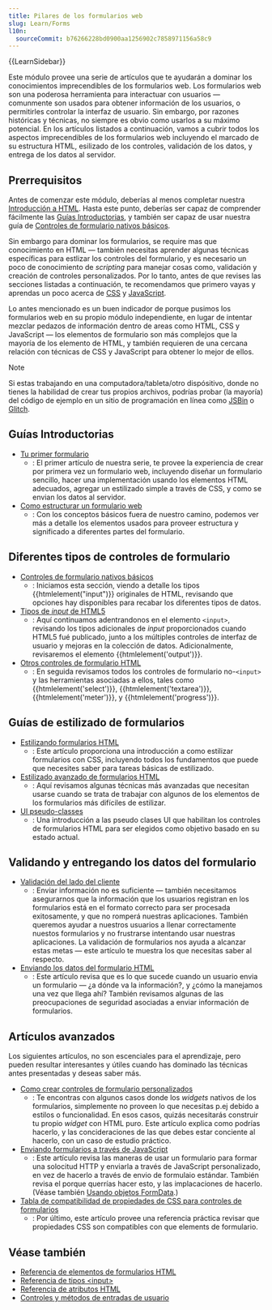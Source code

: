 ```yaml
---
title: Pilares de los formularios web
slug: Learn/Forms
l10n:
  sourceCommit: b76266228bd0900aa1256902c7858971156a58c9
---
```


{{LearnSidebar}}

Este módulo provee una serie de artículos que te ayudarán a dominar los conocimientos imprecendibles de los formularios web. Los formularios web son una poderosa herramienta para interactuar con usuarios — comunmente son usados para obtener información de los usuarios, o permitirles controlar la interfaz de usuario. Sin embargo, por razones históricas y técnicas, no siempre es obvio como usarlos a su máximo potencial. En los artículos listados a continuación, vamos a cubrir todos los aspectos imprecendibles de los formularios web incluyendo el marcado de su estructura HTML, esilizado de los controles, validación de los datos, y entrega de los datos al servidor.

## Prerrequisitos

Antes de comenzar este módulo, deberías al menos completar nuestra [Introducción a HTML](/es/docs/Learn/HTML/Introduction_to_HTML). Hasta este punto, deberías ser capaz de comprender fácilmente las [Guías Introductorias](#guías_introductorias), y también ser capaz de usar nuestra guía de [Controles de formulario nativos básicos](/es/docs/Learn/Forms/Basic_native_form_controls).

Sin embargo para dominar los formularios, se require mas que conocimiento en HTML — también necesitas aprender algunas técnicas específicas para estlizar los controles del formulario, y es necesario un poco de conocimiento de _scripting_ para manejar cosas como, validación y creación de controles personalizados. Por lo tanto, antes de que revises las secciones listadas a continuación, te recomendamos que primero vayas y aprendas un poco acerca de [CSS](/es/docs/Learn/CSS) y [JavaScript](/es/docs/Learn/JavaScript).

Lo antes mencionado es un buen indicador de porque pusimos los formularios web en su propio módulo independiente, en lugar de intentar mezclar pedazos de información dentro de areas como HTML, CSS y JavaScript — los elementos de formulario son más complejos que la mayoría de los elemento de HTML, y también requieren de una cercana relación con técnicas de CSS y JavaScript para obtener lo mejor de ellos.

> [!NOTE]
> Si estas trabajando en una computadora/tableta/otro dispósitivo, donde no tienes la habilidad de crear tus propios archivos, podrías probar (la mayoría) del código de ejemplo en un sitio de programación en línea como [JSBin](https://jsbin.com/) o [Glitch](https://glitch.com/).

## Guías Introductorias

- [Tu primer formulario](/es/docs/Learn/Forms/Your_first_form)
  - : El primer artículo de nuestra serie, te provee la experiencia de crear por primera vez un formulario web, incluyendo diseñar un formulario sencillo, hacer una implementación usando los elementos HTML adecuados, agregar un estilizado simple a través de CSS, y como se envian los datos al servidor.
- [Como estructurar un formulario web](/es/docs/Learn/Forms/How_to_structure_a_web_form)
  - : Con los conceptos básicos fuera de nuestro camino, podemos ver más a detalle los elementos usados para proveer estructura y significado a diferentes partes del formulario.

## Diferentes tipos de controles de formulario

- [Controles de formulario nativos básicos](/es/docs/Learn/Forms/Basic_native_form_controls)
  - : Iniciamos esta sección, viendo a detalle los tipos {{htmlelement("input")}} originales de HTML, revisando que opciones hay disponibles para recabar los diferentes tipos de datos.
- [Tipos de _input_ de HTML5](/es/docs/Learn/Forms/HTML5_input_types)
  - : Aquí continuamos adentrandonos en el elemento `<input>`, revisando los tipos adicionales de _input_ proporcionados cuando HTML5 fué publicado, junto a los múltiples controles de interfaz de usuario y mejoras en la colección de datos. Adicionalmente, revisaremos el elemento {{htmlelement('output')}}.
- [Otros controles de formulario HTML](/es/docs/Learn/Forms/Other_form_controls)
  - : En seguida revisamos todos los controles de formulario no-`<input>` y las herramientas asociadas a ellos, tales como {{htmlelement('select')}}, {{htmlelement('textarea')}}, {{htmlelement('meter')}}, y {{htmlelement('progress')}}.

## Guías de estilizado de formularios

- [Estilizando formularios HTML](/es/docs/Learn/Forms/Styling_web_forms)
  - : Este artículo proporciona una introducción a como estilizar formularios con CSS, incluyendo todos los fundamentos que puede que necesites saber para tareas básicas de estilizado.
- [Estilizado avanzado de formularios HTML](/es/docs/Learn/Forms/Advanced_form_styling)
  - : Aquí revisamos algunas técnicas más avanzadas que necesitan usarse cuando se trata de trabajar con algunos de los elementos de los formularios más difíciles de estilizar.
- [UI pseudo-classes](/es/docs/Learn/Forms/UI_pseudo-classes)
  - : Una introducción a las pseudo clases UI que habilitan los controles de formularios HTML para ser elegidos como objetivo basado en su estado actual.

## Validando y entregando los datos del formulario

- [Validación del lado del cliente](/es/docs/Learn/Forms/Form_validation)
  - : Enviar información no es suficiente — también necesitamos asegurarnos que la información que los usuarios registran en los formularios está en el formato correcto para ser procesada exitosamente, y que no romperá nuestras aplicaciones. También queremos ayudar a nuestros usuarios a llenar correctamente nuestos formularios y no frustrarse intentando usar nuestras aplicaciones. La validación de formularios nos ayuda a alcanzar estas metas — este artículo te muestra los que necesitas saber al respecto.
- [Enviando los datos del formulario HTML](/es/docs/Learn/Forms/Sending_and_retrieving_form_data)
  - : Este artículo revisa que es lo que sucede cuando un usuario envia un formulario — ¿a dónde va la información?, y ¿cómo la manejamos una vez que llega ahí? También revisamos algunas de las preocupaciones de seguridad asociadas a enviar información de formularios.

## Artículos avanzados

Los siguientes artículos, no son escenciales para el aprendizaje, pero pueden resultar interesantes y útiles cuando has dominado las técnicas antes presentadas y deseas saber más.

- [Como crear controles de formulario personalizados](/es/docs/Learn/Forms/How_to_build_custom_form_controls)
  - : Te encontras con algunos casos donde los _widgets_ nativos de los formularios, simplemente no proveen lo que necesitas p.ej debido a estilos o funcionalidad. En esos casos, quizás necesitarás construir tu propio _widget_ con HTML puro. Este artículo explica como podrías hacerlo, y las concideraciones de las que debes estar conciente al hacerlo, con un caso de estudio práctico.
- [Enviando formularios a través de JavaScript](/es/docs/Learn/Forms/Sending_forms_through_JavaScript)
  - : Este artículo revisa las maneras de usar un formulario para formar una solocitud HTTP y enviarla a través de JavaScript personalizado, en vez de hacerlo a través de envio de formulaio estándar. También revisa el porque querrías hacer esto, y las implacaciones de hacerlo. (Véase también [Usando objetos FormData](/es/docs/Web/API/XMLHttpRequest_API/Using_FormData_Objects).)
- [Tabla de compatibilidad de propiedades de CSS para controles de formularios](/es/docs/Learn/Forms/Property_compatibility_table_for_form_controls)
  - : Por último, este artículo provee una referencia práctica revisar que propiedades CSS son compatibles con que elements de formulario.

## Véase también

- [Referencia de elementos de formularios HTML](/es/docs/Web/HTML/Element#formularios)
- [Referencia de tipos \<input>](/es/docs/Web/HTML/Element/input)
- [Referencia de atributos HTML](/es/docs/Web/HTML/Attributes)
- [Controles y métodos de entradas de usuario](/es/docs/Learn/Forms/User_input_methods)
